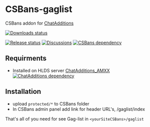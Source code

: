 # CSBans-gaglist
CSBans addon for [ChatAdditions](https://github.com/ChatAdditions/ChatAdditions_AMXX)

[![Downloads status](https://img.shields.io/github/downloads/ChatAdditions/CSBans-gaglist/total?label=Download%40latest)](https://github.com/ChatAdditions/CSBans-gaglist/releases/latest)

[![Release status](https://img.shields.io/github/v/release/ChatAdditions/CSBans-gaglist?include_prereleases)](https://github.com/ChatAdditions/CSBans-gaglist/releases/latest)
[![Discussions](https://img.shields.io/badge/discussions-on%20github-informational)](https://github.com/ChatAdditions/CSBans-gaglist/discussions)
[![CSBans dependency](https://img.shields.io/badge/CSBans-%3E%3D1.3-blue)](https://github.com/craft-soft/CS-Bans)
</br>

## Requirments
- Installed on HLDS server [ChatAdditions_AMXX](https://github.com/ChatAdditions/ChatAdditions_AMXX) [![ChatAdditions dependency](https://img.shields.io/badge/ChatAdditions-%3E%3D1.3.0-blue)](https://github.com/ChatAdditions/ChatAdditions_AMXX)

## Installation
- upload `protected/*` to CSBans folder
- In CSBans admin panel add link for header URL's, /gaglist/index

That's all of you need for see Gag-list in `<yourSiteCSBans>/gaglist`
